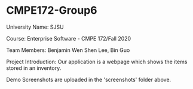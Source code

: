 ﻿# CMPE172-Group6

University Name: SJSU

Course: Enterprise Software - CMPE 172/Fall 2020

Team Members: Benjamin Wen Shen Lee, Bin Guo


Project Introduction:
Our application is a webpage which shows the items stored in an inventory. 


Demo Screenshots are uploaded in the 'screenshots' folder above.
